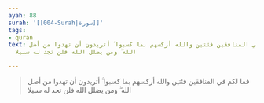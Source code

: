 ```yaml
---
ayah: 88
surah: '[[004-Surah|سورة]]'
tags:
- quran
text: فما لكم في المنافقين فئتين والله أركسهم بما كسبوا ۚ أتريدون أن تهدوا من أضل
  الله ۖ ومن يضلل الله فلن تجد له سبيلا

---
```

> فما لكم في المنافقين فئتين والله أركسهم بما كسبوا ۚ أتريدون أن تهدوا من أضل الله ۖ ومن يضلل الله فلن تجد له سبيلا

